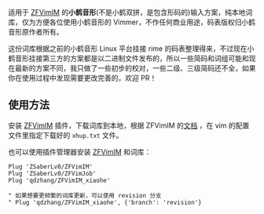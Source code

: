 适用于 [ZFVimIM](https://github.com/ZSaberLv0/ZFVimIM) 的**小鹤音形**(不是小鹤双拼，是包含形码的)输入方案，纯本地词库，仅为方便各位使用小鹤音形的 Vimmer，不作任何商业用途，码表版权归小鹤音形原作者所有。

这份词库根据之前的小鹤音形 Linux 平台挂接 rime 的码表整理得来，不过现在小鹤音形挂接第三方的方案都是以二进制文件发布的，所以一些简码和词组可能和现在最新的方案不同，我只做了一些初步的校对，一些二级、三级简码还不全，如果你在使用过程中发现需要更改完善的，欢迎 PR！

## 使用方法

安装 [ZFVimIM](https://github.com/ZSaberLv0/ZFVimIM) 插件，下载词库到本地，根据 ZFVimIM 的[文档](https://github.com/ZSaberLv0/ZFVimIM#minimal-config-local-db) ，在 vim 的配置文件里指定下载好的 `xhup.txt` 文件。

也可以使用插件管理器安装 [ZFVimIM](https://github.com/ZSaberLv0/ZFVimIM) 和词库：

```vimscript
Plug 'ZSaberLv0/ZFVimIM'
Plug 'ZSaberLv0/ZFVimJob'
Plug 'qdzhang/ZFVimIM_xiaohe'

" 如果想要更频繁的词库更新，可以使用 revision 分支
" Plug 'qdzhang/ZFVimIM_xiaohe', {'branch': 'revision'}
```

